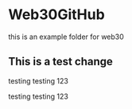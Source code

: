 # Web30GitHub
this is an example folder for web30


## This is a test change

testing testing 123

testing testing 123
